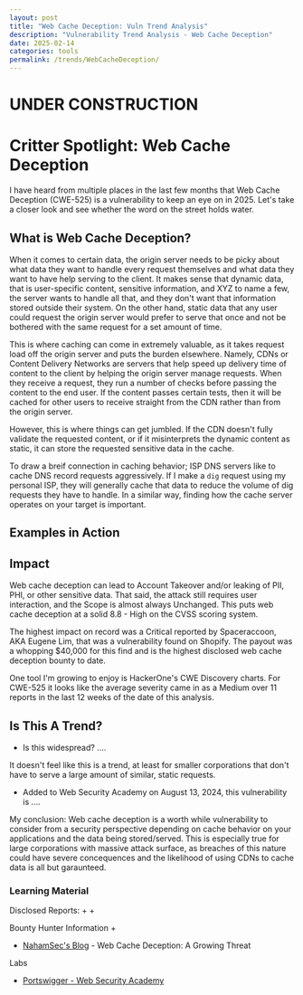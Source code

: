 ```yaml
---
layout: post
title: "Web Cache Deception: Vuln Trend Analysis"
description: "Vulnerability Trend Analysis - Web Cache Deception"
date: 2025-02-14
categories: tools
permalink: /trends/WebCacheDeception/
---
```

# UNDER CONSTRUCTION

# Critter Spotlight: Web Cache Deception

I have heard from multiple places in the last few months that Web Cache Deception (CWE-525) is a vulnerability to keep an eye on in 2025.  Let's take a closer look and see whether the word on the street holds water.

## What is Web Cache Deception?

When it comes to certain data, the origin server needs to be picky about what data they want to handle every request themselves and what data they want to have help serving to the client.  It makes sense that dynamic data, that is user-specific content, sensitive information, and XYZ to name a few, the server wants to handle all that, and they don't want that information stored outside their system.  On the other hand, static data that any user could request the origin server would prefer to serve that once and not be bothered with the same request for a set amount of time.

This is where caching can come in extremely valuable, as it takes request load off the origin server and puts the burden elsewhere.  Namely, CDNs or Content Delivery Networks are servers that help speed up delivery time of content to the client by helping the origin server manage requests.  When they receive a request, they run a number of checks before passing the content to the end user.  If the content passes certain tests, then it will be cached for other users to receive straight from the CDN rather than from the origin server.

However, this is where things can get jumbled. If the CDN doesn't fully validate the requested content, or if it misinterprets the dynamic content as static, it can store the requested sensitive data in the cache.

To draw a breif connection in caching behavior; ISP DNS servers like to cache DNS record requests aggressively.  If I make a `dig` request using my personal ISP, they will generally cache that data to reduce the volume of dig requests they have to handle.  In a similar way, finding how the cache server operates on your target is important. 


## Examples in Action



## Impact

Web cache deception can lead to Account Takeover and/or leaking of PII, PHI, or other sensitive data.  That said, the attack still requires user interaction, and the Scope is almost always Unchanged.  This puts web cache deception at a solid 8.8 - High on the CVSS scoring system.

The highest impact on record was a Critical reported by Spaceraccoon, AKA Eugene Lim, that was a vulnerability found on Shopify.  The payout was a whopping $40,000 for this find and is the highest disclosed web cache deception bounty to date.

One tool I'm growing to enjoy is HackerOne's CWE Discovery charts.  For CWE-525 it looks like the average severity came in as a Medium over 11 reports in the last 12 weeks of the date of this analysis.

## Is This A Trend?

+ Is this widespread? ....

It doesn't feel like this is a trend, at least for smaller corporations that don't have to serve a large amount of similar, static requests.

+ Added to Web Security Academy on August 13, 2024, this vulnerability is ....

My conclusion: Web cache deception is a worth while vulnerability to consider from a security perspective depending on cache behavior on your applications and the data being stored/served.  This is especially true for large corporations with massive attack surface, as breaches of this nature could have severe concequences and the likelihood of using CDNs to cache data is all but garaunteed.

### Learning Material
Disclosed Reports:
+ 
+ 

Bounty Hunter Information
+ 
+ [NahamSec's Blog](https://www.nahamsec.com/posts/high-value-web-security-vulnerabilities-to-learn-in-2025) - Web Cache Deception: A Growing Threat


Labs
+ [Portswigger - Web Security Academy](https://portswigger.net/web-security/web-cache-deception)
